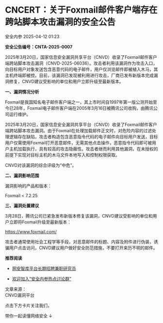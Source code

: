 #  CNCERT：关于Foxmail邮件客户端存在跨站脚本攻击漏洞的安全公告   
 安全内参   2025-04-12 01:23  
  
**安全公告编号：CNTA-2025-0007**  
  
2025年3月20日，国家信息安全漏洞共享平台（CNVD）收录了Foxmail邮件客户端跨站脚本攻击漏洞（CNVD-2025-06036）。攻击者利用该漏洞作为攻击入口，向目标用户对象发送包含恶意代码的电子邮件，用户仅浏览邮件即被植入木马，其主机终端即被控。目前，该漏洞已发现被利用进行攻击，厂商已发布新版本完成漏洞修复，CNVD建议受影响的单位和用户立即升级至最新版本。  
  
**一、漏洞情况分析**  
  
Foxmail是我国知名电子邮件客户端之一，其上市时间自1997年第一版公测开始至今已28年，Foxmail电子邮件客户端在2005年3月16日被腾讯公司收购，由腾讯公司运行维护。  
  
2025年3月20日，国家信息安全漏洞共享平台（CNVD）收录了Foxmail邮件客户端跨站脚本攻击漏洞。由于Foxmail在处理加载邮件正文时，对危险内容的过滤处理逻辑存在缺陷，攻击者构造包含恶意指令代码的电子邮件向目标用户发送，目标用户仅需使用Foxmail打开恶意邮件，无需其他点击操作，恶意指令代码即可被用户主机加载执行，具有较高的攻击隐蔽性。攻击者继而利用其他漏洞，在未授权的前提下实现对目标主机的木马文件本地写入和控制权限获取。  
  
CNVD对该漏洞的综合评级为“中危”。  
  
**二、漏洞影响范围**  
  
漏洞影响的产品和版本：  
  
Foxmail < 7.2.25  
  
**三、漏洞处置建议**  
  
3月28日，腾讯公司已紧急发布新版本修复该漏洞，CNVD建议受影响的单位和用户立即将Foxmail升级至最新版本：  
  
https://www.foxmail.com/  
  
攻击者通常使用社会工程学等手段，对恶意邮件的标题、内容及附件进行伪装，诱骗用户点击访问，CNVD建议用户做好安全防范措施，不要打开来历不明的邮件。  
  
  
**推荐阅读**  
- [网安智库平台长期招聘兼职研究员](http://mp.weixin.qq.com/s?__biz=MzI4NDY2MDMwMw==&mid=2247499450&idx=2&sn=2da3ca2e0b4d4f9f56ea7f7579afc378&chksm=ebfab99adc8d308c3ba6e7a74bd41beadf39f1b0e38a39f7235db4c305c06caa49ff63a0cc1d&scene=21#wechat_redirect)  
  
  
- [欢迎加入“安全内参热点讨论群”](https://mp.weixin.qq.com/s?__biz=MzI4NDY2MDMwMw==&mid=2247501251&idx=1&sn=8b6ebecbe80c1c72317948494f87b489&chksm=ebfa82e3dc8d0bf595d039e75b446e14ab96bf63cf8ffc5d553b58248dde3424fb18e6947440&token=525430415&lang=zh_CN&scene=21#wechat_redirect)  
  
  
  
  
  
  
文章来源：  
CNVD漏洞平台  
  
  
点击下方卡片关注我们，  
  
带你一起读懂网络安全 ↓  
  
  
  
  
